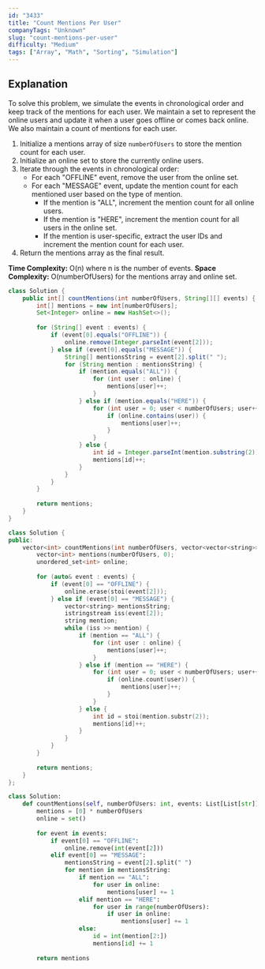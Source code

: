 ```yaml
---
id: "3433"
title: "Count Mentions Per User"
companyTags: "Unknown"
slug: "count-mentions-per-user"
difficulty: "Medium"
tags: ["Array", "Math", "Sorting", "Simulation"]
---
```


## Explanation
To solve this problem, we simulate the events in chronological order and keep track of the mentions for each user. We maintain a set to represent the online users and update it when a user goes offline or comes back online. We also maintain a count of mentions for each user.

1. Initialize a mentions array of size `numberOfUsers` to store the mention count for each user.
2. Initialize an online set to store the currently online users.
3. Iterate through the events in chronological order:
   - For each "OFFLINE" event, remove the user from the online set.
   - For each "MESSAGE" event, update the mention count for each mentioned user based on the type of mention.
     - If the mention is "ALL", increment the mention count for all online users.
     - If the mention is "HERE", increment the mention count for all users in the online set.
     - If the mention is user-specific, extract the user IDs and increment the mention count for each user.
4. Return the mentions array as the final result.

**Time Complexity:** O(n) where n is the number of events.
**Space Complexity:** O(numberOfUsers) for the mentions array and online set.
```java
class Solution {
    public int[] countMentions(int numberOfUsers, String[][] events) {
        int[] mentions = new int[numberOfUsers];
        Set<Integer> online = new HashSet<>();
        
        for (String[] event : events) {
            if (event[0].equals("OFFLINE")) {
                online.remove(Integer.parseInt(event[2]));
            } else if (event[0].equals("MESSAGE")) {
                String[] mentionsString = event[2].split(" ");
                for (String mention : mentionsString) {
                    if (mention.equals("ALL")) {
                        for (int user : online) {
                            mentions[user]++;
                        }
                    } else if (mention.equals("HERE")) {
                        for (int user = 0; user < numberOfUsers; user++) {
                            if (online.contains(user)) {
                                mentions[user]++;
                            }
                        }
                    } else {
                        int id = Integer.parseInt(mention.substring(2));
                        mentions[id]++;
                    }
                }
            }
        }
        
        return mentions;
    }
}
```

```cpp
class Solution {
public:
    vector<int> countMentions(int numberOfUsers, vector<vector<string>>& events) {
        vector<int> mentions(numberOfUsers, 0);
        unordered_set<int> online;
        
        for (auto& event : events) {
            if (event[0] == "OFFLINE") {
                online.erase(stoi(event[2]));
            } else if (event[0] == "MESSAGE") {
                vector<string> mentionsString;
                istringstream iss(event[2]);
                string mention;
                while (iss >> mention) {
                    if (mention == "ALL") {
                        for (int user : online) {
                            mentions[user]++;
                        }
                    } else if (mention == "HERE") {
                        for (int user = 0; user < numberOfUsers; user++) {
                            if (online.count(user)) {
                                mentions[user]++;
                            }
                        }
                    } else {
                        int id = stoi(mention.substr(2));
                        mentions[id]++;
                    }
                }
            }
        }
        
        return mentions;
    }
};
```

```python
class Solution:
    def countMentions(self, numberOfUsers: int, events: List[List[str]]) -> List[int]:
        mentions = [0] * numberOfUsers
        online = set()
        
        for event in events:
            if event[0] == "OFFLINE":
                online.remove(int(event[2]))
            elif event[0] == "MESSAGE":
                mentionsString = event[2].split(" ")
                for mention in mentionsString:
                    if mention == "ALL":
                        for user in online:
                            mentions[user] += 1
                    elif mention == "HERE":
                        for user in range(numberOfUsers):
                            if user in online:
                                mentions[user] += 1
                    else:
                        id = int(mention[2:])
                        mentions[id] += 1
        
        return mentions
```